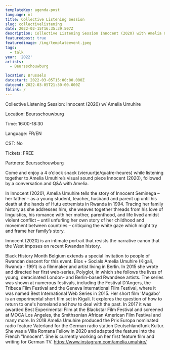 ```yaml
---
templateKey: agenda-post
language: nl
title: Collective Listening Session
slug: collectivelistening
date: 2022-02-15T16:35:39.507Z
description: Collective Listening Session Innocent (2020) with Amelia Umuhire
featuredpost: true
featuredimage: /img/templateevent.jpeg
tags:
  - talk
year: '2022'
artists:
  - Beursschouwburg

location: Brussels
datestart: 2022-03-05T15:00:00.000Z
dateend: 2022-03-05T21:30:00.000Z
fblink: /
---
```

Collective Listening Session: Innocent (2020) w/ Amelia Umuhire

Location: Beursschouwburg

Time: 16:00-18:30

Language: FR/EN

CST: No

Tickets: FREE

Partners: Beursschouwburg

Come and enjoy a 4 o’clock snack (vieruurtje/quatre-heures) while listening together to Amelia Umuhire’s visual sound piece Innocent (2020), followed by a conversation and Q&A with Amelia.

In Innocent (2020), Amelia Umuhire tells the story of Innocent Seminega – her father – as a young student, teacher, husband and parent up until his death at the hands of Hutu extremists in Rwanda in 1994. Tracing her family history as she addresses him, she weaves together threads from his love of linguistics, his romance with her mother, parenthood, and life lived amidst violent conflict – until unfurling her own story of her childhood and movement between countries – critiquing the white gaze which might try and frame her family’s story.

Innocent (2020) is an intimate portrait that resists the narrative canon that the West imposes on recent Rwandan history.

Black History Month Belgium extends a special invitation to people of Rwandan descent for this event.
Bios + Socials
Amelia Umuhire (Kigali, Rwanda - 1991) is a filmmaker and artist living in Berlin. In 2015 she wrote and directed her first web-series, Polyglot, in which she follows  the lives of young, deracinated London- and Berlin-based Rwandese artists. The series was shown at numerous festivals, including the Festival D'Angers, the Tribeca Film Festival and the Geneva International Film Festival, where it was named Best International Web Series in 2015. Her short film 'Mugabo' is an experimental short film set in Kigali. It explores the question of how to return to one's homeland and how to deal with the past. In 2017 it was awarded Best Experimental Film at the Blackstar Film Festival and screened at MOCA Los Angeles, the Smithsonian African American Film Festival and many more. In 2018 Amelia Umuhire produced the Prix Europa nominated radio feature Vaterland for the German radio station Deutschlandfunk Kultur. She was a Villa Romana Fellow in 2020 and adapted the feature into the French "Innocent". She is currently working on her first feature film and writing for German TV.
https://www.instagram.com/amelia.umuhire/
